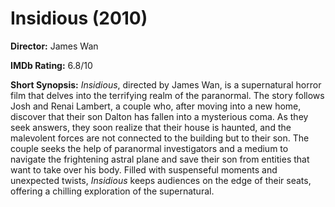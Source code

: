 # Insidious (2010)

**Director:** James Wan

**IMDb Rating:** 6.8/10

**Short Synopsis:**
*Insidious*, directed by James Wan, is a supernatural horror film that delves into the terrifying realm of the paranormal. The story follows Josh and Renai Lambert, a couple who, after moving into a new home, discover that their son Dalton has fallen into a mysterious coma. As they seek answers, they soon realize that their house is haunted, and the malevolent forces are not connected to the building but to their son. The couple seeks the help of paranormal investigators and a medium to navigate the frightening astral plane and save their son from entities that want to take over his body. Filled with suspenseful moments and unexpected twists, *Insidious* keeps audiences on the edge of their seats, offering a chilling exploration of the supernatural.
